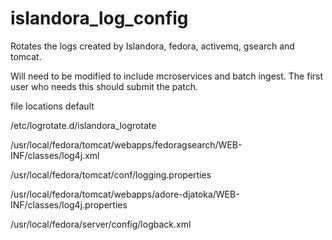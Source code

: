 islandora_log_config
===================

Rotates the logs created by Islandora, fedora, activemq,  gsearch and tomcat.

Will need to be modified to include mcroservices and batch ingest.
The first user who needs this should submit the patch.

file locations default

/etc/logrotate.d/islandora_logrotate

/usr/local/fedora/tomcat/webapps/fedoragsearch/WEB-INF/classes/log4j.xml

/usr/local/fedora/tomcat/conf/logging.properties

/usr/local/fedora/tomcat/webapps/adore-djatoka/WEB-INF/classes/log4j.properties

/usr/local/fedora/server/config/logback.xml
